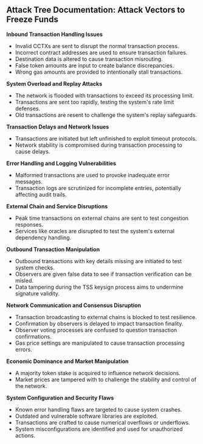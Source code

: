 ## Attack Tree Documentation: Attack Vectors to Freeze Funds

**Inbound Transaction Handling Issues**
- Invalid CCTXs are sent to disrupt the normal transaction process.
- Incorrect contract addresses are used to ensure transaction failures.
- Destination data is altered to cause transaction misrouting.
- False token amounts are input to create balance discrepancies.
- Wrong gas amounts are provided to intentionally stall transactions.

**System Overload and Replay Attacks**
- The network is flooded with transactions to exceed its processing limit.
- Transactions are sent too rapidly, testing the system's rate limit defenses.
- Old transactions are resent to challenge the system's replay safeguards.

**Transaction Delays and Network Issues**
- Transactions are initiated but left unfinished to exploit timeout protocols.
- Network stability is compromised during transaction processing to cause delays.

**Error Handling and Logging Vulnerabilities**
- Malformed transactions are used to provoke inadequate error messages.
- Transaction logs are scrutinized for incomplete entries, potentially affecting audit trails.

**External Chain and Service Disruptions**
- Peak time transactions on external chains are sent to test congestion responses.
- Services like oracles are disrupted to test the system's external dependency handling.

**Outbound Transaction Manipulation**
- Outbound transactions with key details missing are initiated to test system checks.
- Observers are given false data to see if transaction verification can be misled.
- Data tampering during the TSS keysign process aims to undermine signature validity.

**Network Communication and Consensus Disruption**
- Transaction broadcasting to external chains is blocked to test resilience.
- Confirmation by observers is delayed to impact transaction finality.
- Observer voting processes are confused to question transaction confirmations.
- Gas price settings are manipulated to cause transaction processing errors.

**Economic Dominance and Market Manipulation**
- A majority token stake is acquired to influence network decisions.
- Market prices are tampered with to challenge the stability and control of the network.

**System Configuration and Security Flaws**
- Known error handling flaws are targeted to cause system crashes.
- Outdated and vulnerable software libraries are exploited.
- Transactions are crafted to cause numerical overflows or underflows.
- System misconfigurations are identified and used for unauthorized actions.
